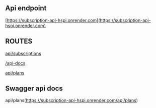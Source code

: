 
## Api endpoint 

[https://subscription-api-hspi.onrender.com](https://subscription-api-hspi.onrender.com)

## ROUTES
[api/subscriptions](https://subscription-api-hspi.onrender.com/api/subscriptions)

[/api-docs](https://subscription-api-hspi.onrender.com/api-docs)

[api/plans](https://subscription-api-hspi.onrender.com/api/plans)

## Swagger api docs

api/plans(https://subscription-api-hspi.onrender.com/api/plans)